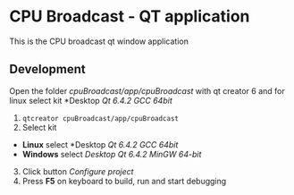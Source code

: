 # CPU Broadcast - QT application

This is the CPU broadcast qt window application


## Development 

Open the folder *cpuBroadcast/app/cpuBroadcast* with qt creator 6
and for linux select kit *Desktop *Qt 6.4.2 GCC 64bit*

1. `qtcreator cpuBroadcast/app/cpuBroadcast`
2. Select kit 
  - **Linux** select *Desktop *Qt 6.4.2 GCC 64bit*
  - **Windows** select *Desktop Qt 6.4.2 MinGW 64-bit*
3.  Click button *Configure project*
4. Press **F5** on keyboard to build, run and start debugging
